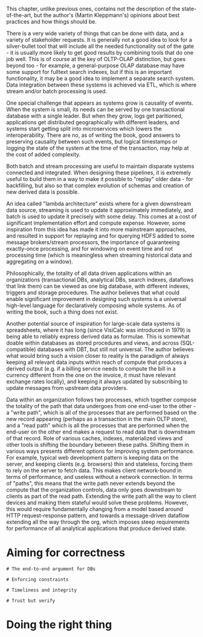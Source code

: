 This chapter, unlike previous ones, contains not the description of the state-of-the-art, but the author's (Martin Kleppmann's) opinions about best practices and how things should be.

There is a very wide variety of things that can be done with data, and a variety of stakeholder requests. It is generally not a good idea to look for a silver-bullet tool that will include all the needed functionality out of the gate - it is usually more likely to get good results by combining tools that do one job well. This is of course at the key of OLTP-OLAP distinction, but goes beyond too - for example, a general-purpose OLAP database may have some support for fulltext search indexes, but if this is an important functionality, it may be a good idea to implement a separate search system. Data integration between these systems is achieved via ETL, which is where stream and/or batch processing is used. 

One special challenge that appears as systems grow is causality of events. When the system is small, its needs can be served by one transactional database with a single leader. But when they grow, logs get paritioned, applications get distributed geographically with different leaders, and systems start getting split into microservices which lowers the interoperability. There are no, as of writing the book, good answers to preserving causality between such events, but logical timestamps or logging the state of the system at the time of the transaction, may help at the cost of added complexity.


Both batch and stream processing are useful to maintain disparate systems connected and integrated. When designing these pipelines, it is extremely useful to build them in a way to make it possible to "replay" older data - for backfilling, but also so that complex evolution of schemas and creation of new derived data is possible. 

An idea called "lambda architecture" exists where for a given downstream data source, streaming is used to update it approximately immediately, and batch is used to update it precisely with some delay. This comes at a cost of significant implementation effort and compute expense. However, some inspiration from this idea has made it into more mainstream approaches, and resulted in support for replaying and for querying HDFS added to some message brokers/stream processors, the importance of guaranteeing exactly-once processing, and for windowing on event time and not processing time (which is meaningless when streaming historical data and aggregating on a window).

Philosophically, the totality of all data driven applications within an organizations (transactional DBs, analytical DBs, search indexes, dataflows that link them) can be viewed as one big database, with different indexes, triggers and storage procedures. The author believes that what could enable significant improvement in designing such systems is a universal high-level language for declaratively composing whole systems. As of writing the book, such a thing does not exist.

Another potential source of inspiration for large-scale data systems is spreadsheets, where it has long (since VisiCalc was introduced in 1979) is being able to reliably express derived data as formulae. This is somewhat doable within databases as stored procedures and views, and across (SQL-compatible) databases with DBT, but still not universal. The author believes what would bring such a vision closer to reality is the paradigm of always keeping all relevant data inputs within reach of compute that produces a derived output (e.g. if a billing service needs to compute the bill in a currency different from the one on the invoice, it must have relevant exchange rates locally), and keeping it always updated by subscribing to update messages from upstream data providers.

Data within an organization follows two processes, which together compose the totality of the path that data undergoes from one end-user to the other - a "write path", which is all of the processes that are performed based on the new record appearing (perhaps as a transaction in the main OLTP store), and a "read path" which is all the processes that are performed when the end-user on the other end makes a request to read data that is downstream of that record. Role of various caches, indexes, materialized views and other tools is shifting the boundary between these paths. Shifting them in various ways presents different options for improving system performance.
For example, typical web development pattern is keeping data on the server, and keeping clients (e.g. browsers) thin and stateless, forcing them to rely on the server to fetch data. This makes client network-bound in terms of performance, and useless without a network connection. In terms of "paths", this means that the write path never extends beyond the compute that the organization controls, data only goes downstream to clients as part of the read path. Extending the write path all the way to client devices and making them stateful would solve these problems. However, this would require fundamentally changing from a model based around HTTP request-response pattern, and towards a message-driven dataflow extending all the way through the org, which imposes steep requirements for performance of all analytical applications that produce derived state. 

# Aiming for correctness 
    # The end-to-end argument for DBs
    
    # Enforcing constraints 
    
    # Timeliness and integrity 
    
    # Trust but verify


# Doing the right thing 